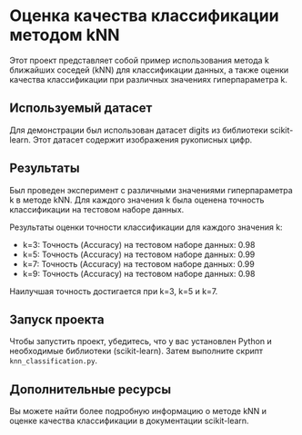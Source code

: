 # Оценка качества классификации методом kNN

Этот проект представляет собой пример использования метода k ближайших соседей (kNN) для классификации данных, а также оценки качества классификации при различных значениях гиперпараметра k.

## Используемый датасет

Для демонстрации был использован датасет digits из библиотеки scikit-learn. Этот датасет содержит изображения рукописных цифр.

## Результаты

Был проведен эксперимент с различными значениями гиперпараметра k в методе kNN. Для каждого значения k была оценена точность классификации на тестовом наборе данных.

Результаты оценки точности классификации для каждого значения k:

- k=3: Точность (Accuracy) на тестовом наборе данных: 0.98
- k=5: Точность (Accuracy) на тестовом наборе данных: 0.99
- k=7: Точность (Accuracy) на тестовом наборе данных: 0.99
- k=9: Точность (Accuracy) на тестовом наборе данных: 0.98

Наилучшая точность достигается при k=3, k=5 и k=7.

## Запуск проекта

Чтобы запустить проект, убедитесь, что у вас установлен Python и необходимые библиотеки (scikit-learn). Затем выполните скрипт `knn_classification.py`.

## Дополнительные ресурсы

Вы можете найти более подробную информацию о методе kNN и оценке качества классификации в документации scikit-learn.

